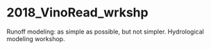 # 2018_VinoRead_wrkshp
Runoff modeling: as simple as possible, but not simpler. Hydrological modeling workshop.
